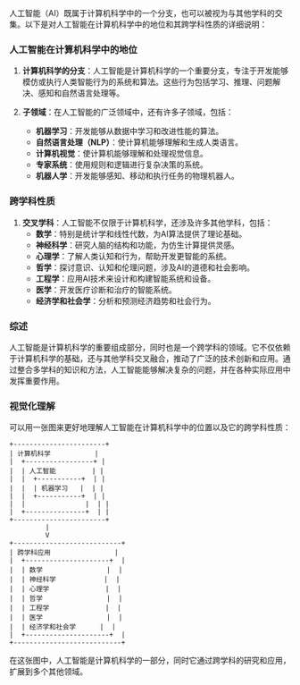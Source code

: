 人工智能（AI）既属于计算机科学中的一个分支，也可以被视为与其他学科的交集。以下是对人工智能在计算机科学中的地位和其跨学科性质的详细说明：

### 人工智能在计算机科学中的地位

1. **计算机科学的分支**：人工智能是计算机科学的一个重要分支，专注于开发能够模仿或执行人类智能行为的系统和算法。这些行为包括学习、推理、问题解决、感知和自然语言处理等。

2. **子领域**：在人工智能的广泛领域中，还有许多子领域，包括：
   - **机器学习**：开发能够从数据中学习和改进性能的算法。
   - **自然语言处理（NLP）**：使计算机能够理解和生成人类语言。
   - **计算机视觉**：使计算机能够理解和处理视觉信息。
   - **专家系统**：使用规则和逻辑进行复杂决策的系统。
   - **机器人学**：开发能够感知、移动和执行任务的物理机器人。

### 跨学科性质

1. **交叉学科**：人工智能不仅限于计算机科学，还涉及许多其他学科，包括：
   - **数学**：特别是统计学和线性代数，为AI算法提供了理论基础。
   - **神经科学**：研究人脑的结构和功能，为仿生计算提供灵感。
   - **心理学**：了解人类认知和行为，帮助开发更智能的系统。
   - **哲学**：探讨意识、认知和伦理问题，涉及AI的道德和社会影响。
   - **工程学**：应用AI技术来设计和构建智能系统和设备。
   - **医学**：开发医疗诊断和治疗的智能系统。
   - **经济学和社会学**：分析和预测经济趋势和社会行为。

### 综述

人工智能是计算机科学的重要组成部分，同时也是一个跨学科的领域。它不仅依赖于计算机科学的基础，还与其他学科交叉融合，推动了广泛的技术创新和应用。通过整合多学科的知识和方法，人工智能能够解决复杂的问题，并在各种实际应用中发挥重要作用。

### 视觉化理解

可以用一张图来更好地理解人工智能在计算机科学中的位置以及它的跨学科性质：

```
+-----------------------+
| 计算机科学           |
|  +-----------------+ |
|  | 人工智能         | |
|  |  +-----------+  | |
|  |  | 机器学习   |  | |
|  |  +-----------+  | |
|  |               |  | |
|  +---------------+  | |
+-----------------------+
         |
         V
+---------------------------+
| 跨学科应用                |
|  +---------------------+  |
|  | 数学                |  |
|  | 神经科学            |  |
|  | 心理学              |  |
|  | 哲学                |  |
|  | 工程学              |  |
|  | 医学                |  |
|  | 经济学和社会学      |  |
|  +---------------------+  |
+---------------------------+
```

在这张图中，人工智能是计算机科学的一部分，同时它通过跨学科的研究和应用，扩展到多个其他领域。